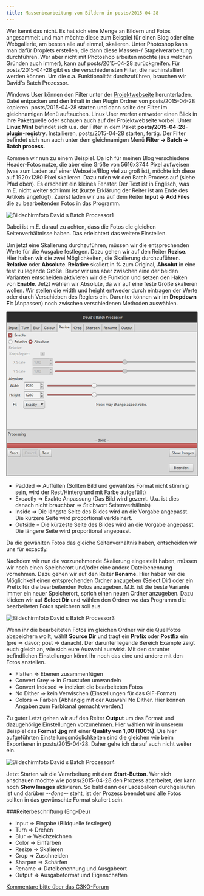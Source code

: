 ```yaml
---
title: Massenbearbeitung von Bildern in posts/2015-04-28
---
```


Wer kennt das nicht. Es hat sich eine Menge an Bildern und Fotos angesammelt und man möchte diese zum Beispiel für einen Blog oder eine Webgallerie, am besten alle auf einmal, skalieren. Unter Photoshop kann man dafür Droplets erstellen, die dann diese Massen-/ Stapelverarbeitung durchführen. Wer aber nicht mit Photoshop arbeiten möchte (aus welchen Gründen auch immer), kann auf posts/2015-04-28 zurückgreifen.
Für posts/2015-04-28 gibt es die verschiedensten Filter, die nachinstalliert werden können. Um die o.a. Funktionalität durchzuführen, brauchen wir David's Batch Prozessor. 

Windows User können den Filter unter der [Projektwebseite](http://members.ozemail.com.au/~hodsond/dbp.html) herunterladen. Datei entpacken und den Inhalt in den Plugin Ordner von posts/2015-04-28 kopieren. posts/2015-04-28 starten und dann sollte der Filter im gleichnamigen Menü auftauchen.
Linux User werfen entweder einen Blick in ihre Paketquelle oder schauen auch auf der Projektwebseite vorbei. Unter **Linux Mint** befindet sich u.a. der Filter in dem Paket **posts/2015-04-28-plugin-registry**. Installieren, posts/2015-04-28 starten, fertig. Der Filter befindet sich nun auch unter dem gleichnamigen Menü **Filter -> Batch -> Batch process**.

Kommen wir nun zu einem Beispiel. 
Da ich für meinen Blog verschiedene Header-Fotos nutze, die aber eine Größe von 5616x3744 Pixel aufweisen (was zum Laden auf einer Webseite/Blog viel zu groß ist), möchte ich diese auf 1920x1280 Pixel skalieren.
Dazu rufen wir den Batch Process auf (siehe Pfad oben). Es erscheint ein kleines Fenster. Der Text ist in Englisch, was m.E. nicht weiter schlimm ist (kurze Erklärung der Reiter ist am Ende des Artikels angefügt).
Zuerst laden wir uns auf dem Reiter **Input -> Add Files** die zu bearbeitenden Fotos in das Programm.

![Bildschirmfoto David s Batch Processor1](images/Blog.Stuff/posts/2015-04-28/Bildschirmfoto-David-s-Batch-Processor1.png)

Dabei ist m.E. darauf zu achten, dass die Fotos die gleichen Seitenverhältnisse haben. Das erleichtert das weitere Einstellen.

Um jetzt eine Skalierung durchzuführen, müssen wir die entsprechenden Werte für die Ausgabe festlegen. Dazu gehen wir auf den Reiter **Rezise**.
Hier haben wir die zwei Möglichkeiten, die Skalierung durchzuführen. **Relative** oder **Absolute**. **Relative** skaliert in % zum Original, **Absolut** in eine fest zu legende Größe. Bevor wir uns aber zwischen eine der beiden Varianten entscheiden aktivieren wir die Funktion und setzen den Haken von **Enable**. 
Jetzt wählen wir Absolute, da wir auf eine feste Größe skalieren wollen. Wir stellen die width und height entweder durch eintragen der Werte oder durch Verschieben des Reglers ein. Darunter können wir im **Dropdown Fit** (Anpassen) noch zwischen verschiedenen Methoden auswählen.

![Bildschirmfoto David s Batch Processor2](images/posts/2015-04-28/Bildschirmfoto-David-s-Batch-Processor2.png)

* Padded => Auffüllen (Sollten Bild und gewähltes Format nicht stimmig sein, wird der Rest/Hintergrund mit Farbe aufgefüllt)
* Excactly => Exakte Anpassung (Das Bild wird gezerrt. U.u. ist dies danach nicht brauchbar => Stichwort Seitenverhältnis)
* Inside => Die längste Seite des Bildes wird an die Vorgabe angepasst. Die kürzere Seite wird proportional verkleinert. 
* Outside = Die kürzeste Seite des Bildes wird an die Vorgabe angepasst. Die längere Seite wird proportional angepasst.

Da die gewählten Fotos das gleiche Seitenverhältnis haben, entscheiden wir uns für excactly.

Nachdem wir nun die vorzunehmende Skalierung eingestellt haben, müssen wir noch einen Speicherort und/oder eine andere Dateibenennung vornehmen. Dazu gehen wir auf den Reiter **Rename**. Hier haben wir die Möglichkeit einen entsprechenden Ordner anzugeben (Select Dir) oder ein Prefix für die bearbeitenden Fotos anzugeben. M.E. ist die beste Variante immer ein neuer Speicherort, sprich einen neuen Ordner anzugeben. Dazu klicken wir auf **Select Dir** und wählen den Ordner wo das Programm die bearbeiteten Fotos speichern soll aus.

![Bildschirmfoto David s Batch Processor3](images/Blog.Stuff/posts/2015-04-28/Bildschirmfoto-David-s-Batch-Processor3.png)

Wenn ihr die bearbeiteten Fotos im gleichen Ordner wir die Quellfotos abspeichern wollt, wählt **Source Dir** und tragt ein **Prefix** oder **Postfix** ein (pre => davor; post => danach). 
Der darunterliegende Bereich Example zeigt euch gleich an, wie sich eure Auswahl auswirkt.
Mit den darunter befindlichen Einstellungen könnt ihr noch das eine und andere mit den Fotos anstellen.

* Flatten => Ebenen zusammenfügen
* Convert Grey => in Graustufen umwandeln
* Convert Indexed => indiziert die bearbeiteten Fotos
* No Dither => kein Verwischen (Einstellungen für das GIF-Format)
* Colors => Farben (Abhängig mit der Auswahl No Dither. Hier können Angaben zum Farbkanal gemacht werden.)

Zu guter Letzt gehen wir auf den Reiter **Output** um das Format und dazugehörige Einstellungen vorzunehmen. Hier wählen wir in unserem Beispiel das **Format .jpg** mit einer **Quality von 1,00 (100%)**. Die hier aufgeführten Einstellungsmöglichkeiten sind die gleichen wie beim Exportieren in posts/2015-04-28. Daher gehe ich darauf auch nicht weiter ein.

![Bildschirmfoto David s Batch Processor4](images/Blog.Stuff/posts/2015-04-28/Bildschirmfoto-David-s-Batch-Processor4.png)

Jetzt Starten wir die Verarbeitung mit dem **Start-Button**. Wer sich anschauen möchte wie posts/2015-04-28 den Prozess abarbeitet, der kann noch **Show Images** aktivieren.
So bald dann der Ladebalken durchgelaufen ist und darüber *--done--* steht, ist der Prozess beendet und alle Fotos sollten in das gewünschte Format skaliert sein.

###Reiterbeschriftung (Eng-Deu)

* Input => Eingabe (Bildquelle festlegen)
* Turn => Drehen
* Blur => Weichzeichnen
* Color => Einfärben
* Resize => Skalieren
* Crop => Zuschneiden
* Sharpen => Schärfen
* Rename => Dateibenennung und Ausgabeort
* Output => Ausgabeformat und Eigenschaften

[Kommentare bitte über das C3KO-Forum](http://forum.c3ko.de/index.php?p=/discussion/10/kommentar-thread-zum-blogbeitrag-decrease-with-mass-processing-in-posts/2015-04-28#latest)